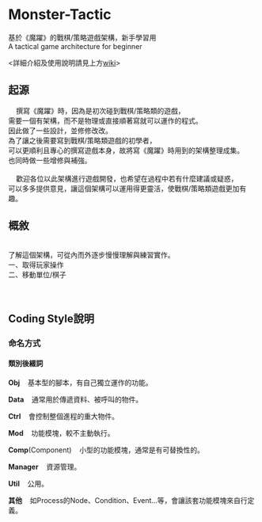# Monster-Tactic

基於《魔躍》的戰棋/策略遊戲架構，新手學習用<br/>
A tactical game architecture for beginner

<詳細介紹及使用說明請見上方[wiki](https://github.com/youzi151/Monster-Tactic/wiki)>

## 起源
&nbsp;&nbsp;&nbsp;&nbsp;撰寫《魔躍》時，因為是初次碰到戰棋/策略類的遊戲，<br/>
需要一個有架構，而不是物理或直接順著寫就可以運作的程式。<br/>
因此做了一些設計，並修修改改。<br/>
為了讓之後需要寫到戰棋/策略類遊戲的初學者，<br/>
可以更順利且專心的撰寫遊戲本身，故將寫《魔躍》時用到的架構整理成集。<br/>
也同時做一些增修與補強。<br/>
<br/>
&nbsp;&nbsp;&nbsp;&nbsp;歡迎各位以此架構進行遊戲開發，也希望在過程中若有什麼建議或疑惑，<br/>
可以多多提供意見，讓這個架構可以運用得更靈活，使戰棋/策略類遊戲更加有趣。<br/>

## 概敘
<br/>
了解這個架構，可從內而外逐步慢慢理解與練習實作。<br/>
一、取得玩家操作<br/>
二、移動單位/棋子<br/>
<br/>
<br/>


## Coding Style說明

### 命名方式

#### 類別後綴詞

<b>Obj</b>&nbsp;&nbsp;&nbsp;&nbsp;基本型的腳本，有自己獨立運作的功能。

<b>Data</b>&nbsp;&nbsp;&nbsp;&nbsp;通常用於傳遞資料、被呼叫的物件。

<b>Ctrl</b>&nbsp;&nbsp;&nbsp;&nbsp;會控制整個進程的重大物件。

<b>Mod</b>&nbsp;&nbsp;&nbsp;&nbsp;功能模塊，較不主動執行。

<b>Comp</b>(Component)&nbsp;&nbsp;&nbsp;&nbsp;小型的功能模塊，通常是有可替換性的。


<b>Manager</b>&nbsp;&nbsp;&nbsp;&nbsp;資源管理。

<b>Util</b>&nbsp;&nbsp;&nbsp;&nbsp;公用。

<b>其他</b>&nbsp;&nbsp;&nbsp;&nbsp;如Process的Node、Condition、Event...等，會讓該套功能模塊來自行定義。
